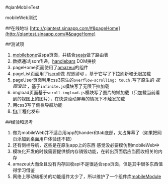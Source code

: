 #qianMobileTest

mobileWeb测试

##在线地址
[http://qiantest.sinaapp.com/#&pageHome](http://qiantest.sinaapp.com/#&pageHome)


##测试项

1. [mobilebone](http://www.zhangxinxu.com/wordpress/2014/10/mobilebone-js-mobile-web-app-core/)做spa页面，并结合[seajs](seajs.org)做了路由表
2. 数据通过json传递，[handlebars](http://handlebarsjs.com/) DOM拼接
3. pageHome页面使用了[amazeui](http://amazeui.org/)的组件
4. pageList页面用了[iscroll](http://cubiq.org/iscroll-5)做 *视图滚动* ，基于它写了下拉刷新和无限加载
5. pageUser页面利用css3原生的`overflow-scrolling: touch;`写了原生的 *视图滚动* ，基于`infinite.js`模块写了无限下拉加载
6. imgload页面基于`scroll-imgload.js`模块写了图片的懒加载（只加载当前看到的视图上的图片），在快速滚动屏幕的情况下不触发加载
7. 用css3写了侧栏导航功能
8. [fis](http://fis.baidu.com/)工程化发布

##经验和思考

1. 做为mobileWeb并不适合用app的hander和tab底部，太占屏幕了（如果把网页添加到桌面用户体验还不错）
2. 还有侧栏导航，这些是在原生app上的东西 感觉没必要模仿到mobileWeb中
3. 模块化开发的时候需要提供额内存销毁功能，在转出页面后应当回收相关的内存
4. amazeui大而全且没有内存回收api不是很适合spa页面，但是其中很多东西值得学习借鉴
5. 网络上移动端相关的功能组件太少了，所以维护了一个组件库[mobileModule](https://github.com/xjchenhao/mobileModule)